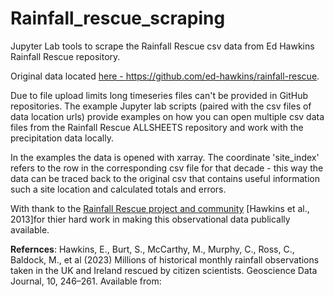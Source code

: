 # Rainfall_rescue_scraping

Jupyter Lab tools to scrape the Rainfall Rescue csv data from Ed Hawkins Rainfall Rescue repository. 

Original data located <a href='https://github.com/ed-hawkins/rainfall-rescue'>here - https://github.com/ed-hawkins/rainfall-rescue</a>.

Due to file upload limits long timeseries files can't be provided in GitHub repositories. The example Jupyter lab scripts (paired with the csv files of data location urls) provide examples on how you can open multiple csv data files from the Rainfall Rescue ALLSHEETS repository and work with the precipitation data locally.

In the examples the data is opened with xarray. The coordinate 'site_index' refers to the row in the corresponding csv file for that decade - this way the data can be traced back to the original csv that contains useful information such a site location and calculated totals and errors.

With thank to the <a href='https://www.zooniverse.org/projects/edh/rainfall-rescue'>Rainfall Rescue project and community</a> [Hawkins et al., 2013]for thier hard work in making this observational data publically available.

**Refernces**:
Hawkins, E., Burt, S., McCarthy, M., Murphy, C., Ross, C., Baldock, M., et al (2023) Millions of historical monthly rainfall observations taken in the UK and Ireland rescued by citizen scientists. Geoscience Data Journal, 10, 246–261. Available from: <a href='https://doi.org/10.1002/gdj3.157'></a>
